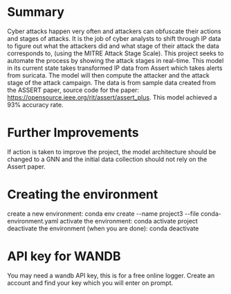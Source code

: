 # Summary
Cyber attacks happen very often and attackers can obfuscate their actions and stages of attacks. It is the job of cyber analysts to shift through IP data to figure out what the attackers did and what stage of their attack the data corresponds to, (using the MITRE Attack Stage Scale). This project seeks to automate the process by showing the attack stages in real-time. This model in its current state takes transformed IP data from Assert which takes alerts from suricata. The model will then compute the attacker and the attack stage of the attack campaign. The data is from sample data created from the ASSERT paper, source code for the paper: https://opensource.ieee.org/rit/assert/assert_plus. This model achieved a 93% accuracy rate.

# Further Improvements
If action is taken to improve the project, the model architecture should be changed to a GNN and the initial data collection should not rely on the Assert paper.

# Creating the environment
create a new environment: conda env create --name project3 --file conda-environment.yaml
activate the environment: conda activate project
deactivate the environment (when you are done): conda deactivate

# API key for WANDB
You may need a wandb API key, this is for a free online logger. Create an account and find your key which you will enter on prompt.
